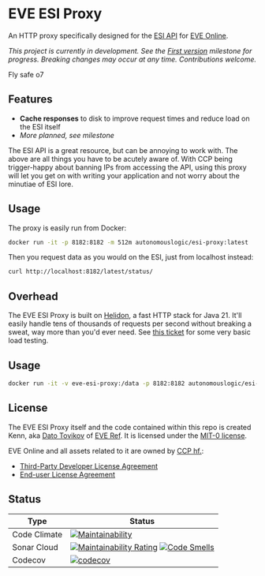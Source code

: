 # EVE ESI Proxy
An HTTP proxy specifically designed for the [ESI API](https://esi.evetech.net/ui/) for [EVE Online](https://www.eveonline.com/).

_This project is currently in development.
See the [First version](https://github.com/autonomouslogic/eve-esi-proxy/milestone/1) milestone for progress.
Breaking changes may occur at any time.
Contributions welcome._

Fly safe o7

## Features
* **Cache responses** to disk to improve request times and reduce load on the ESI itself
* _More planned, see milestone_

The ESI API is a great resource, but can be annoying to work with.
The above are all things you have to be acutely aware of.
With CCP being trigger-happy about banning IPs from accessing the API,
using this proxy will let you get on with writing your application and not worry about the minutiae of ESI lore.

## Usage
The proxy is easily run from Docker:
```bash
docker run -it -p 8182:8182 -m 512m autonomouslogic/esi-proxy:latest
```

Then you request data as you would on the ESI, just from localhost instead:
```bash
curl http://localhost:8182/latest/status/
```

## Overhead
The EVE ESI Proxy is built on [Helidon](https://helidon.io/), a fast HTTP stack for Java 21.
It'll easily handle tens of thousands of requests per second without breaking a sweat, way more than you'd ever need.
See [this ticket](https://github.com/autonomouslogic/eve-esi-proxy/issues/23) for some very basic load testing.

## Usage
```bash
docker run -it -v eve-esi-proxy:/data -p 8182:8182 autonomouslogic/esi-proxy:latest
```

## License
The EVE ESI Proxy itself and the code contained within this repo is created
Kenn, aka [Dato Tovikov](https://evewho.com/character/1452072530) of [EVE Ref](https://everef.net/).
It is licensed under the [MIT-0 license](https://spdx.org/licenses/MIT-0.html).

EVE Online and all assets related to it are owned by [CCP hf.](https://www.ccpgames.com/):
* [Third-Party Developer License Agreement](https://developers.eveonline.com/license-agreement)
* [End-user License Agreement](https://community.eveonline.com/support/policies/eve-eula-en/)

## Status

| Type         | Status                                                                                                                                                                                                                                                                                                                                                                                                    |
|--------------|-----------------------------------------------------------------------------------------------------------------------------------------------------------------------------------------------------------------------------------------------------------------------------------------------------------------------------------------------------------------------------------------------------------|
| Code Climate | [![Maintainability](https://api.codeclimate.com/v1/badges/a48ec1513807fc073563/maintainability)](https://codeclimate.com/github/autonomouslogic/eve-esi-proxy/maintainability)                                                                                                                                                                                                                            |
| Sonar Cloud  | [![Maintainability Rating](https://sonarcloud.io/api/project_badges/measure?project=autonomouslogic_eve-esi-proxy&metric=sqale_rating)](https://sonarcloud.io/summary/new_code?id=autonomouslogic_esi-proxy) [![Code Smells](https://sonarcloud.io/api/project_badges/measure?project=autonomouslogic_esi-proxy&metric=code_smells)](https://sonarcloud.io/summary/new_code?id=autonomouslogic_esi-proxy) |
| Codecov      | [![codecov](https://codecov.io/gh/autonomouslogic/eve-esi-proxy/graph/badge.svg?token=MXwjEUJRPk)](https://codecov.io/gh/autonomouslogic/eve-esi-proxy)                                                                                                                                                                                                                                                   |
